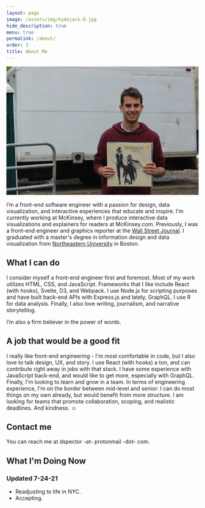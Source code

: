 ```yaml
---
layout: page
image: /assets/img/hydejack-8.jpg
hide_description: true
menu: true
permalink: /about/
order: 3
title: About Me
---
```

![dan_spector](/img/dan.jpg)

 I’m a front-end software engineer with a passion for design, data visualization, and interactive experiences that educate and inspire.  I'm currently working at McKinsey, where I produce interactive data visualizations and explainers for readers at McKinsey.com. Previously, I was a front-end engineer and graphics reporter at the [Wall Street Journal](https://graphics.wsj.com). I graduated with a master's degree in information design and data visualization from [Northeastern University](https://www.northeastern.edu/visualization/) in Boston.

## What I can do
I consider myself a front-end engineer first and foremost. Most of my work utilizes HTML, CSS, and JavaScript. Frameworks that I like include React (with hooks), Svelte, D3, and Webpack. I use Node.js for scripting purposes and have built back-end APIs with Express.js and lately, GraphQL. I use R for data analysis. Finally, I also love writing, journalism, and narrative storytelling.

I’m also a firm believer in the power of words.

## A job that would be a good fit
I really like front-end engineering - I'm most comfortable in code, but I also love to talk design, UX, and story. I use React (with hooks) a ton, and can contribute right away in jobs with that stack. I have some experience with JavaScript back-end, and would like to get more, especially with GraphQL. Finally, I'm looking to learn and grow in a team. In terms of engineering experience, I'm on the border between mid-level and senior: I can do most things on my own already, but would benefit from more structure. I am looking for teams that promote collaboration, scoping, and realistic deadlines. And kindness. ☺️

## Contact me
You can reach me at dspector -at- protonmail -dot- com.

## What I'm Doing Now 
### Updated 7-24-21

* Readjusting to life in NYC.
* Accepting.
  

